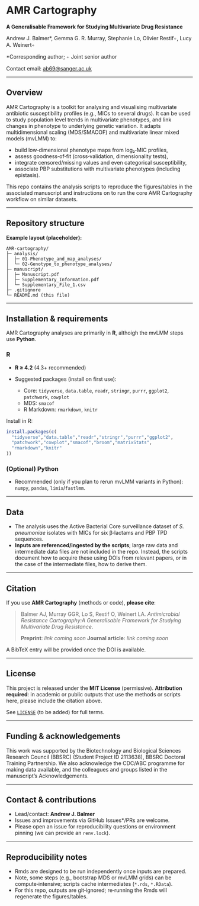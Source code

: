 
# AMR Cartography

**A Generalisable Framework for Studying Multivariate Drug Resistance**

Andrew J. Balmer\*, Gemma G. R. Murray, Stephanie Lo, Olivier Restif⍅, Lucy A. Weinert⍅

\*Corresponding author; ⍅ Joint senior author

Contact email: ab69@sanger.ac.uk

---

## Overview

AMR Cartography is a toolkit for analysing and visualising multivariate antibiotic susceptibility profiles (e.g., MICs to several drugs). It can be used to study population level trends in multivariate phenotypes, and link changes in phenotype to underlying genetic variation. It adapts multidimensional scaling (MDS/SMACOF) and multivariate linear mixed models (mvLMM) to:

* build low‑dimensional phenotype maps from log₂‑MIC profiles,
* assess goodness‑of‑fit (cross‑validation, dimensionality tests),
* integrate censored/missing values and even categorical susceptibility,
* associate PBP substitutions with multivariate phenotypes (including epistasis).

This repo contains the analysis scripts to reproduce the figures/tables in the associated manuscript and instructions on to run the core AMR Cartography workflow on similar datasets.

---

## Repository structure

**Example layout (placeholder):**

```
AMR-cartography/
├─ analysis/
│  ├─ 01-Phenotype_and_map_analyses/
│  └─ 02-Genotype_to_phenotype_analyses/
├─ manuscript/
│  ├─ Manuscript.pdf
│  ├─ Supplementary_Information.pdf
│  └─ Supplementary_File_1.csv
├─ .gitignore
└─ README.md (this file)
```

---

## Installation & requirements

AMR Cartography analyses are primarily in **R**, althoigh the mvLMM steps use **Python**.

### R

* **R ≥ 4.2** (4.3+ recommended)
* Suggested packages (install on first use):

  * Core: `tidyverse`, `data.table`, `readr`, `stringr`, `purrr`, `ggplot2`, `patchwork`, `cowplot`
  * MDS: `smacof`
  * R Markdown: `rmarkdown`, `knitr`

Install in R:

```r
install.packages(c(
  "tidyverse","data.table","readr","stringr","purrr","ggplot2",
  "patchwork","cowplot","smacof","broom","matrixStats",
  "rmarkdown","knitr"
))
```



### (Optional) Python

* Recommended (only if you plan to rerun mvLMM variants in Python): `numpy`, `pandas`, `limix`/`fastlmm`.

---

## Data

* The analysis uses the Active Bacterial Core surveillance dataset of *S. pneumoniae* isolates with MICs for six β‑lactams and PBP TPD sequences.
* **Inputs are referenced/ingested by the scripts**; large raw data and intermediate data files are not included in the repo. Instead, the scripts document how to acquire these using DOIs from relevant papers, or in the case of the intermediate files, how to derive them.

---

## Citation

If you use **AMR Cartography** (methods or code), **please cite**:

> Balmer AJ, Murray GGR, Lo S, Restif O, Weinert LA. *Antimicrobial Resistance Cartography:A Generalisable Framework for Studying Multivariate Drug Resistance*.
>
> **Preprint**: *link coming soon*
> **Journal article**: *link coming soon*

A BibTeX entry will be provided once the DOI is available.

---

## License

This project is released under the **MIT License** (permissive).
**Attribution required**: in academic or public outputs that use the methods or scripts here, please include the citation above.

See [`LICENSE`](#) (to be added) for full terms.

---

## Funding & acknowledgements

This work was supported by the Biotechnology and Biological Sciences Research Council (BBSRC) (Student Project ID 2113638), BBSRC Doctoral Training Partnership.
We also acknowledge the CDC/ABC programme for making data available, and the colleagues and groups listed in the manuscript’s Acknowledgements.

---

## Contact & contributions

* Lead/contact: **Andrew J. Balmer**
* Issues and improvements via GitHub Issues*/PRs are welcome.
* Please open an issue for reproducibility questions or environment pinning (we can provide an `renv.lock`).

---

## Reproducibility notes

* Rmds are designed to be run independently once inputs are prepared.
* Note, some steps (e.g., bootstrap MDS or mvLMM grids) can be compute‑intensive; scripts cache intermediates (`*.rds`, `*.RData`).
* For this repo, outputs are git‑ignored; re‑running the Rmds will regenerate the figures/tables.
